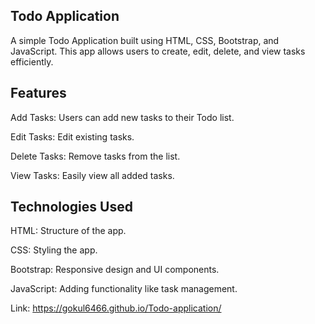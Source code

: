 ## Todo Application
A simple Todo Application built using HTML, CSS, Bootstrap, and JavaScript. This app allows users to create, edit, delete, and view tasks efficiently.

## Features
Add Tasks: Users can add new tasks to their Todo list. 

Edit Tasks: Edit existing tasks.

Delete Tasks: Remove tasks from the list.

View Tasks: Easily view all added tasks.

## Technologies Used
HTML: Structure of the app.

CSS: Styling the app.

Bootstrap: Responsive design and UI components.

JavaScript: Adding functionality like task management.

Link: https://gokul6466.github.io/Todo-application/
